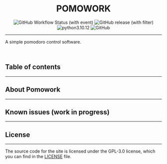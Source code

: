 <h1 align="center"> POMOWORK </h1>

<p align="center">

<img alt="GitHub Workflow Status (with event)" src="https://img.shields.io/github/actions/workflow/status/condemo/pomowork-v2/.github%2Fworkflows%2Fpython-app.yml">

<img alt="GitHub release (with filter)" src="https://img.shields.io/github/v/release/condemo/pomowork-v2?logo=github&color=%23CB553F">

<img src="https://img.shields.io/badge/python-3.10.12-blue.svg" alt="python3.10.12">

<img alt="GitHub" src="https://img.shields.io/github/license/condemo/pomowork-v2">

</p>

***
A simple pomodoro control software.

<br>

## Table of contents
***

## About Pomowork
***

## Known issues (work in progress)
***

## License
***
The source code for the site is licensed under the GPL-3.0 license, which you can find in the [LICENSE](LICENSE) file.
